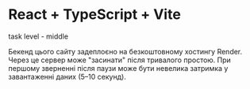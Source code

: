 # React + TypeScript + Vite

task level - middle

Бекенд цього сайту задеплоєно на безкоштовному хостингу Render. Через це сервер може "засинати" після тривалого простою. При першому зверненні після паузи може бути невелика затримка у завантаженні даних (5–10 секунд).

